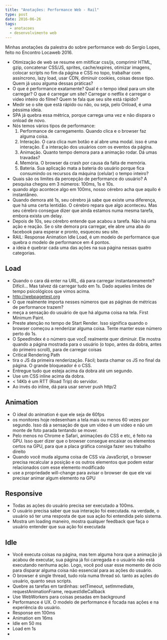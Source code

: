 ```yaml
---
title: "Anotações: Performance Web - Rail"
type: post
date: 2016-06-26
tags:
  - anotacoes
  - desenvolvimento web
---
```


Minhas anotações da palestra do sobre performance web do Sergio Lopes, feito no Encontro Locaweb 2016.

- Otimização de web se resume em mitificar css/js, comprimir HTML, gzip, concatenar CSS/JS, sprites, cache/expires, otimizar imagens, colocar scripts no fim da página e CSS no topo, trabalhar com assíncrono, lazy load, usar CDN, diminuir cookies, coisas desse tipo. Quem já usou alguma dessas práticas?
- O que é performance exatamente? Qual é o tempo ideal para um site carregar? O que é carregar um site? Carregar o netflix é carregar o video inteiro do filme? Quem te fala que seu site está rápido?
- Medir se o site que está rápido ou não, ou seja, pelo Onload, é uma péssima ideia.
- SPA já quebra essa métrica, porque carrega uma vez e não dispara o onload de novo.
- Nós temos vários tipos de performance:
  1. Performance de carregamento. Quando clica e o browser faz alguma coisa.
  2. Interação. O cara clica num botão e aí abre uma modal. isso é uma interação. É a interação dos usuários com os eventos da página.
  3. Animação. Quanto tempo demora para a animação rodar. Dá umas travadas?
  4. Memória. O browser da crash por causa da falta de memória.
  5. Bateria. Sua aplicação mata a bateria do usuário porque fica consumindo os recursos da máquina (celular) o tempo inteiro?
- Quais são os limites da percepção de performance do usuário? A pesquisa chegou em 3 números: 100ms, 1s e 10s.
- quando algo acontece algo em 100ms, nosso cérebro acha que aquilo é instantâneo. 
- Quando demora até 1s, seu cérebro já sabe que existe uma diferença, que há uma certa lentidão. O cérebro repara que algo aconteceu. Mas seu cérebro consegue dizer que ainda estamos numa mesma tarefa, embora exista um delay.
- Depois de 10s, seu cérebro entende que acabou a tarefa. Não há uma ação e reação. Se o site demora pra carregar, ele abre uma aba do facebook para esperar e pronto, esqueceu seu site.
- RAIL: Response Animation Idle Load, é um modelo de performance que quebra o modelo de performance em 4 pontos.
- a ideia é quebrar cada uma das ações na sua página nessas quatro categorias.
## Load
- Quando o cara dá enter na URL, dá para carregar instantaneamente? Difícil… Mas talvez dá carregar tudo em 1s. Dado aqueles limites de tempo psicológicos que vimos acima.
- http://webpagetest.org
- O que realmente importa nesses números que as páginas de métricas de performance trazem?
- meça a sensação do usuário de que há alguma coisa na tela. First Minimum Paint. 
- Preste atenção no tempo de Start Render. Isso significa quando o browser começou a renderizar alguma coisa. Tente manter esse número perto do 1s.
- O SpeedIndex é o número que vocÊ realmente quer diminuir. Ele mostra quando a página mostrada para o usuário (o topo, antes da dobra, antes do primeiro scroll), para de carregar coisas
- Critical Rendering Path
- tira o JS da primeira renderização. Fácil; basta chamar os JS no final da página. O grande bloqueador é o CSS. 
- Entregue tudo que esteja acima da dobra até um segundo. 
- Use um CSS inline acima da dobra. 
- < 14Kb é um RTT (Road Trip) do servidor.
- Ao invés do inline, dá para usar server push http/2
## Animation
- O ideal do animation é que ele seja de 60fps
- os monitores hoje redesenham a tela mais ou menos 60 vezes por segundo. Isso dá a sensação de que um vídeo é um video e não um monte de foto parada tentando se mover.
- Pelo menos no Chrome e Safari, animações do CSS e etc, é feito na GPU. Isso quer dizer que o browser consegue encaixar os elementos certos na GPU, para que a placa gráfica consiga fazer seu trabalho direito
- Quando você muda alguma coisa de CSS via JavaScript, o browser precisa recalcular a posição e os outros elementos que podem estar relacionados com esse elemento modificado
- use a propriedade will-change para avisar o browser de que ele vai precisar animar algum elemento na GPU
## Responsive
- Todas as ações do usuário precisa ser executado a 100ms.
- O usuário precisa saber que sua interação foi executada. na verdade, o usuário só ter uma resposta de que sua ação foi entendida pelo sistema.
- Mostra um loading maneiro, mostra qualquer feedback que faça o usuário entender que sua ação foi executada
## Idle
- Você executa coisas na página, mas tem alguma hora que a animação já acabou de executar, sua página já foi carregada e o usuário não está executando nenhuma ação. Logo, você pod usar esse momento de ócio para disparar alguma coisa não essencial para as ações do usuário.
- O browser é single thread, tudo rola numa thread só. tanto as ações do usuário, quanto seus scripts.
- Quebre as tarefas em tardinhas: setTimeout, setImmediate, requestAnimationFrame, requestIdleCallback
- Use WebWorkers para coisas pesadas em background
- Performance é UX. O modelo de performance é focada nas ações e na experiência do usuário.
- Response em 100ms
- Animation em 16ms
- Idle em 50 ms
- Load em 1s
- 